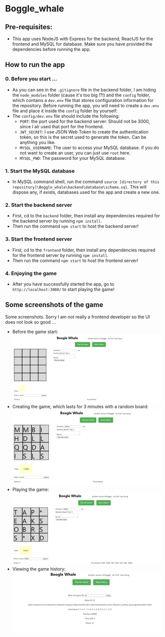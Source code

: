 # Boggle_whale

## Pre-requisites:
- This app uses NodeJS with Express for the backend, ReactJS for the frontend and MySQL for database. Make sure you have provided the dependencies before running the app.

## How to run the app
### 0. Before you start ...
- As you can see in the `.gitignore` file in the backend folder, I am hiding the `node_modules` folder (cause it's too big !?!) and the `config` folder, which contains a `dev.env` file that stores configuration information for the repository. Before running the app, you will need to create a `dev.env` file and place it inside the `config` folder by yourself:
- The `config/dev.env` file should include the following:
  + `PORT`: the port used for the backend server. Should not be 3000, since I alr used that port for the frontend.
  + `JWT_SECRET`: I use JSON Web Token to create the authentication token, so this is the secret used to generate the token. Can be anything you like.
  + `MYSQL_USERNAME`: The user to access your MySQL database. if you do not want to create an user, you can just use `root` here.
  + `MYSQL_PWD`: The password for your MySQL database.
### 1. Start the MySQL database
- In MySQL command shell, run the command `source [directory of this repository]\Boggle_whale\backend\database\schema.sql`. This will dispose any, if exists, databases used for the app and create a new one.
### 2. Start the backend server
- First, cd to the `backend` folder, then install any dependencies required for the backend server by running `npm install`.
- Then run the command `npm start` to host the backend server!
### 3. Start the frontend server
- First, cd to the `frontend` folder, then install any dependencies required for the frontend server by running `npm install`.
- Then run the command `npm start` to host the frontend server!
### 4. Enjoying the game
- After you have successfully started the app, go to `http://localhost:3000/` to start playing the game! 

## Some screenshots of the game
Some screenshots. Sorry I am not really a frontend developer so the UI does not look so good ...
- Before the game start: 
![Alt text](screenshot/beforestart.png?raw=true "before start")
- Creating the game, which lasts for 3 minutes with a random board:
![Alt text](screenshot/init.png?raw=true "init")
- Playing the game:
![Alt text](screenshot/playing.png?raw=true "playing")
- Viewing the game history:
![Alt text](screenshot/viewgame.png?raw=true "viewgame")
